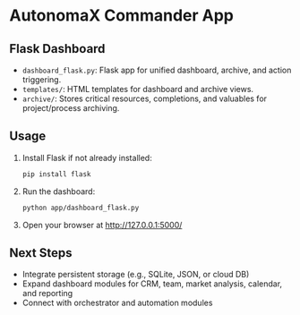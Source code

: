# AutonomaX Commander App

## Flask Dashboard

- `dashboard_flask.py`: Flask app for unified dashboard, archive, and action triggering.
- `templates/`: HTML templates for dashboard and archive views.
- `archive/`: Stores critical resources, completions, and valuables for project/process archiving.

## Usage

1. Install Flask if not already installed:
   ```bash
   pip install flask
   ```
2. Run the dashboard:
   ```bash
   python app/dashboard_flask.py
   ```
3. Open your browser at http://127.0.0.1:5000/

## Next Steps
- Integrate persistent storage (e.g., SQLite, JSON, or cloud DB)
- Expand dashboard modules for CRM, team, market analysis, calendar, and reporting
- Connect with orchestrator and automation modules
